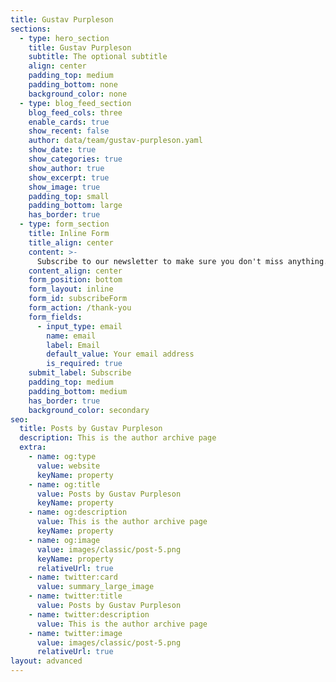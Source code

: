 ```yaml
---
title: Gustav Purpleson
sections:
  - type: hero_section
    title: Gustav Purpleson
    subtitle: The optional subtitle
    align: center
    padding_top: medium
    padding_bottom: none
    background_color: none
  - type: blog_feed_section
    blog_feed_cols: three
    enable_cards: true
    show_recent: false
    author: data/team/gustav-purpleson.yaml
    show_date: true
    show_categories: true
    show_author: true
    show_excerpt: true
    show_image: true
    padding_top: small
    padding_bottom: large
    has_border: true
  - type: form_section
    title: Inline Form
    title_align: center
    content: >-
      Subscribe to our newsletter to make sure you don't miss anything.
    content_align: center
    form_position: bottom
    form_layout: inline
    form_id: subscribeForm
    form_action: /thank-you
    form_fields:
      - input_type: email
        name: email
        label: Email
        default_value: Your email address
        is_required: true
    submit_label: Subscribe
    padding_top: medium
    padding_bottom: medium
    has_border: true
    background_color: secondary
seo:
  title: Posts by Gustav Purpleson
  description: This is the author archive page
  extra:
    - name: og:type
      value: website
      keyName: property
    - name: og:title
      value: Posts by Gustav Purpleson
      keyName: property
    - name: og:description
      value: This is the author archive page
      keyName: property
    - name: og:image
      value: images/classic/post-5.png
      keyName: property
      relativeUrl: true
    - name: twitter:card
      value: summary_large_image
    - name: twitter:title
      value: Posts by Gustav Purpleson
    - name: twitter:description
      value: This is the author archive page
    - name: twitter:image
      value: images/classic/post-5.png
      relativeUrl: true
layout: advanced
---
```

